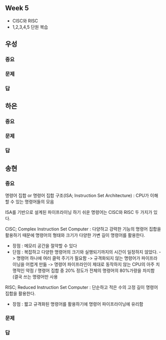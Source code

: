 ## Week 5
- CISC와 RISC
- 1,2,3,4,5 단원 복습

## 우성

### 중요
### 문제
### 답

## 하은

### 중요
### 문제
### 답

## 송현

### 중요
명령어 집합 or 명령어 집합 구조(ISA; Instruction Set Architecture) : CPU가 이해할 수 있는 명령어들의 모음 

ISA를 기반으로 설계된 파이프라이닝 하기 쉬운 명령어는 CISC와 RISC 두 가지가 있다.

CISC; Complex Instruction Set Computer : 다양하고 강력한 기능의 명령어 집합을 활용하기 때문에 명령어의 형태와 크기가 다양한 가변 길이 명령어를 활용한다.
 - 장점 : 메모리 공간을 절약할 수 있다
 - 단점 : 복잡하고 다양한 명령어의 크기와 실행되기까지의 시간이 일정하지 않았다. -> 명령어 하나에 여러 클럭 주기가 필요함 -> 규격화되지 않는 명령어가 파이프라이닝을 어렵게 만듦 -> 명령어 파이프라인이 제대로 동작하지 않는 CPU의 아주 치명적인 약점 / 명령어 집합 중 20% 정도가 전체의 명령어의 80%가량을 차지함 (결국 쓰는 명령어만 사용

RISC; Reduced Instruction Set Computer : 단순하고 적은 수의 고정 길이 명령어 집합을 활용한다. 
 - 장점 : 짧고 규격화된 명령어를 활용하기에 명령어 파이프라이닝에 유리함
### 문제
### 답

